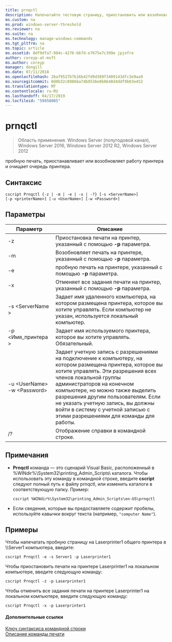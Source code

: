 ```yaml
---
title: prnqctl
description: Напечатайте тестовую страницу, приостановить или возобновить работу принтера.
ms.custom: na
ms.prod: windows-server-threshold
ms.reviewer: na
ms.suite: na
ms.technology: manage-windows-commands
ms.tgt_pltfrm: na
ms.topic: article
ms.assetid: 8df9dfa7-984c-4276-bb7d-e7675e7c399e jpjofre
author: coreyp-at-msft
ms.author: coreyp
manager: dongill
ms.date: 07/11/2018
ms.openlocfilehash: 26af9527b7b16b42fd9d389f3409143dfc3e9aa9
ms.sourcegitcommit: 0d0b32c8986ba7db9536e0b8648d4ddf9b03e452
ms.translationtype: MT
ms.contentlocale: ru-RU
ms.lasthandoff: 04/17/2019
ms.locfileid: "59858085"
---
```

# <a name="prnqctl"></a>prnqctl

>Область применения. Windows Server (полугодовой канал), Windows Server 2016, Windows Server 2012 R2, Windows Server 2012

пробную печать, приостанавливает или возобновляет работу принтера и очищает очередь принтера.  
  
## <a name="syntax"></a>Синтаксис  
```  
cscript Prnqctl {-z | -m | -e | -x | -?} [-s <ServerName>]   
[-p <printerName>] [-u <UserName>] [-w <Password>]  
```  
## <a name="parameters"></a>Параметры  
|Параметр|Описание|  
|-------|--------|  
|-z|Приостановка печати на принтер, указанный с помощью **-p** параметра.|  
|-m|Возобновляет печать на принтере, указанный с помощью **-p** параметра.|  
|-e|пробную печать на принтере, указанный с помощью **-p** параметра.|  
|-x|Отменяет все задания печати на принтер, указанный с помощью **-p** параметра.|  
|-s \<ServerName >|Задает имя удаленного компьютера, на котором размещена принтера, которое вы хотите управлять. Если компьютер не указан, используется локальный компьютер.|  
|-p \<Имя_принтера >|Задает имя используемого принтера, которое вы хотите управлять. Обязательный.|  
|-u \<UserName> -w \<Password>|Задает учетную запись с разрешениями на подключение к компьютеру, на котором размещена принтера, которое вы хотите управлять. Эти разрешения всех членов локальной группы администраторов на конечном компьютере, но можно также выделить разрешения другим пользователям. Если не указать учетную запись, вы должны войти в систему с учетной записью с этими разрешениями для команды для работы.|  
|/?|Отображение справки в командной строке.|  

## <a name="remarks"></a>Примечания  
-   **Prnqctl** команда — это сценарий Visual Basic, расположенный в %WINdir%\System32\printing_Admin_Scripts\\ <language> каталога. Чтобы использовать эту команду в командной строке, введите **cscript** следуют полный путь к файлу prnqctl, или изменить каталоги в соответствующую папку. Пример:  
    ```  
    cscript %WINdir%\System32\printing_Admin_Scripts\en-US\prnqctl  
    ```  
-   Если сведения, которые вы предоставляете содержит пробелы, используйте кавычки вокруг текста (например, `"computer Name"`).  

## <a name="BKMK_examples"></a>Примеры  
Чтобы напечатать пробную страницу на Laserprinter1 общего принтера в \\\Server1 компьютера, введите:  
```  
cscript Prnqctl -e -s Server1 -p Laserprinter1  
```  
Чтобы приостановить печати на принтере Laserprinter1 на локальном компьютере, введите следующую команду:  
```  
cscript Prnqctl -z -p Laserprinter1  
```  
Чтобы отменить все задания печати на принтере Laserprinter1 на локальном компьютере, введите следующую команду:  
```  
cscript Prnqctl -x -p Laserprinter1  
```  

#### <a name="additional-references"></a>Дополнительные ссылки  
[Ключ синтаксиса командной строки](command-line-syntax-key.md)  
[Описание команды печати](print-command-reference.md)  
